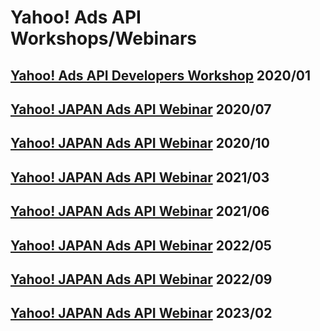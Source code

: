 # Yahoo! Ads API Workshops/Webinars

## [Yahoo! Ads API Developers Workshop](./202001_workshop/) 2020/01
## [Yahoo! JAPAN Ads API Webinar](./202007_webinar/) 2020/07
## [Yahoo! JAPAN Ads API Webinar](./202010_webinar/) 2020/10
## [Yahoo! JAPAN Ads API Webinar](./202103_webinar/) 2021/03
## [Yahoo! JAPAN Ads API Webinar](./202106_webinar/) 2021/06
## [Yahoo! JAPAN Ads API Webinar](./202205_webinar/) 2022/05
## [Yahoo! JAPAN Ads API Webinar](./202209_webinar/) 2022/09
## [Yahoo! JAPAN Ads API Webinar](./202302_webinar/) 2023/02
